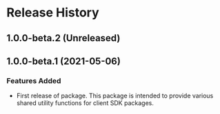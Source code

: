 # Release History

## 1.0.0-beta.2 (Unreleased)


## 1.0.0-beta.1 (2021-05-06)

### Features Added

- First release of package. This package is intended to provide various shared utility functions for client SDK packages.

